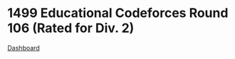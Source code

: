 # 1499 Educational Codeforces Round 106 (Rated for Div. 2)
[Dashboard](https://codeforces.com/contest/1499)
